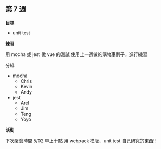## 第 7 週

**目標**

- unit test

**練習**

用 mocha 或 jest 做 vue 的測試
使用上一週做的購物車例子，進行練習

分組:
- mocha
  - Chris
  - Kevin
  - Andy
- jest
  - Arel
  - Jim
  - Teng
  - Yoyo

**活動**

下次聚會時間 5/02 早上十點
用 webpack 模版，unit test
自己研究的東西!!
